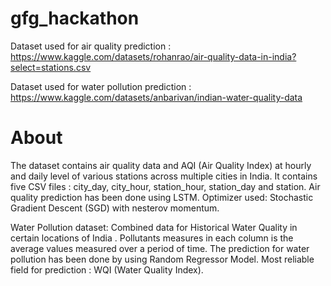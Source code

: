 # gfg_hackathon
Dataset used for air quality prediction : https://www.kaggle.com/datasets/rohanrao/air-quality-data-in-india?select=stations.csv

Dataset used for water pollution prediction : https://www.kaggle.com/datasets/anbarivan/indian-water-quality-data
# About
The dataset contains air quality data and AQI (Air Quality Index) at hourly and daily level of various stations across multiple cities in India. It contains five CSV files : city_day, city_hour, station_hour, station_day and station.
Air quality prediction has been done using LSTM. Optimizer used: Stochastic Gradient Descent (SGD) with nesterov momentum.

Water Pollution dataset: Combined data for Historical Water Quality in certain locations of India . Pollutants measures in each column is the average values measured over a period of time. 
The prediction for water pollution has been done by using Random Regressor Model. Most reliable field for prediction : WQI (Water Quality Index).


